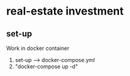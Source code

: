 # real-estate investment

## set-up
Work in docker container

1. set-up --> docker-compose.yml
2. "docker-compose up -d"
